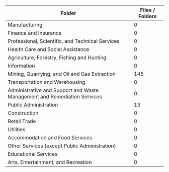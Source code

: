 | Folder                                                                   |   Files / Folders |
|--------------------------------------------------------------------------|-------------------|
| Manufacturing                                                            |                 0 |
| Finance and Insurance                                                    |                 0 |
| Professional, Scientific, and Technical Services                         |                 0 |
| Health Care and Social Assistance                                        |                 0 |
| Agriculture, Forestry, Fishing and Hunting                               |                 0 |
| Information                                                              |                 0 |
| Mining, Quarrying, and Oil and Gas Extraction                            |               145 |
| Transportation and Warehousing                                           |                 0 |
| Administrative and Support and Waste Management and Remediation Services |                 0 |
| Public Administration                                                    |                13 |
| Construction                                                             |                 0 |
| Retail Trade                                                             |                 0 |
| Utilities                                                                |                 0 |
| Accommodation and Food Services                                          |                 0 |
| Other Services (except Public Administration)                            |                 0 |
| Educational Services                                                     |                 0 |
| Arts, Entertainment, and Recreation                                      |                 0 |